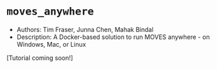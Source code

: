 # `moves_anywhere`

- Authors: Tim Fraser, Junna Chen, Mahak Bindal
- Description: A Docker-based solution to run MOVES anywhere - on Windows, Mac, or Linux

[Tutorial coming soon!]

